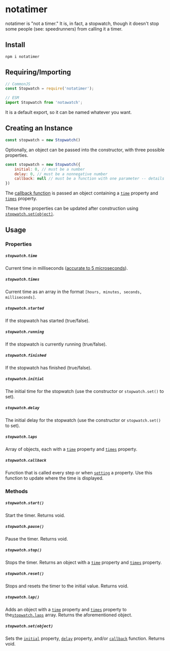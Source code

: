 # notatimer

notatimer is "not a timer." It is, in fact, a stopwatch, though it doesn't stop some people (see: speedrunners) from calling it a timer.

## Install

```
npm i notatimer
```

## Requiring/Importing

```js
// CommonJS
const Stopwatch = require('notatimer');

// ESM
import Stopwatch from 'notawatch';
```

It is a default export, so it can be named whatever you want.

## Creating an Instance

```js
const stopwatch = new Stopwatch()
```

Optionally, an object can be passed into the constructor, with three possible properties.

```js
const stopwatch = new Stopwatch({
    initial: 0, // must be a number
    delay: 0, // must be a nonnegative number
    callback: null // must be a function with one parameter -- details below
})
```

The [callback function](#stopwatchcallback) is passed an object containing a [`time`](#stopwatchtime) property and [`times`](#stopwatchtimes) property.

These three properties can be updated after construction using [`stopwatch.set(object)`](#stopwatchsetobject).

## Usage

### Properties

##### `stopwatch.time`

Current time in milliseconds ([accurate to 5 microseconds](https://developer.mozilla.org/en-US/docs/Web/API/DOMHighResTimeStamp)).

##### `stopwatch.times`

Current time as an array in the format `[hours, minutes, seconds, milliseconds]`.

##### `stopwatch.started`

If the stopwatch has started (true/false).

##### `stopwatch.running`

If the stopwatch is currently running (true/false).

##### `stopwatch.finished`

If the stopwatch has finished (true/false).

##### `stopwatch.initial`

The initial time for the stopwatch (use the constructor or `stopwatch.set()` to set).

##### `stopwatch.delay`

The initial delay for the stopwatch (use the constructor or `stopwatch.set()` to set).

##### `stopwatch.laps`

Array of objects, each with a [`time`](#stopwatchtime) property and [`times`](#stopwatchtimes) property.

##### `stopwatch.callback`

Function that is called every step or when [`setting`](#stopwatchsetobject) a property. Use this function to update where the time is displayed.

### Methods

##### `stopwatch.start()`

Start the timer. Returns void.

##### `stopwatch.pause()`

Pause the timer. Returns void.

##### `stopwatch.stop()`

Stops the timer. Returns an object with a [`time`](#stopwatchtime) property and [`times`](#stopwatchtimes) property.

##### `stopwatch.reset()`

Stops and resets the timer to the initial value. Returns void.

##### `stopwatch.lap()`

Adds an object with a [`time`](#stopwatchtime) property and [`times`](#stopwatchtimes) property to the[`stopwatch.laps`](#stopwatchlaps) array. Returns the aforementioned object.

##### `stopwatch.set(object)`

Sets the [`initial`](#stopwatchinitial) property, [`delay`](#stopwatchdelay) property, and/or [`callback`](#stopwatchcallback) function. Returns void.